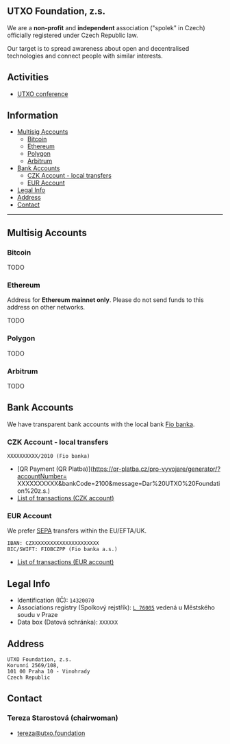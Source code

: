 ## UTXO Foundation, z.s.

We are a **non-profit** and **independent** association ("spolek" in Czech) officially registered under Czech Republic law.

Our target is to spread awareness about open and decentralised technologies and connect people with similar interests.

## Activities
- [UTXO conference](https://utxo.cz)

## Information
- [Multisig Accounts](#multisig-accounts)
  - [Bitcoin](#bitcoin)
  - [Ethereum](#ethereum)
  - [Polygon](#polygon)
  - [Arbitrum](#arbitrum)
- [Bank Accounts](#bank-accounts)
  - [CZK Account - local transfers](#czk-account---local-transfers)
  - [EUR Account](#eur-account)
- [Legal Info](#legal-info)
- [Address](#address)
- [Contact](#contact)

---

## Multisig Accounts

### Bitcoin

TODO

### Ethereum
Address for **Ethereum mainnet only**. Please do not send funds to this address on other networks.

TODO

### Polygon
TODO

### Arbitrum
TODO

## Bank Accounts

We have transparent bank accounts with the local bank [Fio banka](https://www.fio.cz/).

### CZK Account - local transfers

```
XXXXXXXXXX/2010 (Fio banka)
```

- [QR Payment (QR Platba)](https://qr-platba.cz/pro-vyvojare/generator/?accountNumber= XXXXXXXXXX&bankCode=2100&message=Dar%20UTXO%20Foundation%20z.s.)
- [List of transactions (CZK account)](https://ib.fio.cz/ib/transparent?a=)

### EUR Account

We prefer [SEPA](https://en.wikipedia.org/wiki/Single_Euro_Payments_Area) transfers within the EU/EFTA/UK.

```
IBAN: CZXXXXXXXXXXXXXXXXXXXXXX
BIC/SWIFT: FIOBCZPP (Fio banka a.s.)
```
- [List of transactions (EUR account)](https://ib.fio.cz/ib/transparent?a=)

## Legal Info

- Identification (IČ): `14320070`
- Associations registry (Spolkový rejstřík): [`L 76005`](https://or.justice.cz/ias/ui/rejstrik-firma.vysledky?subjektId=1152052&typ=PLATNY) vedená u Městského soudu v Praze
- Data box (Datová schránka): `XXXXXX`

## Address

```
UTXO Foundation, z.s.
Korunní 2569/108,
101 00 Praha 10 - Vinohrady
Czech Republic
```

## Contact

### Tereza Starostová (chairwoman)
- [tereza@utxo.foundation](mailto:tereza@utxo.foundation)

